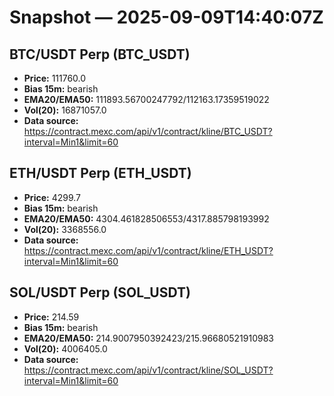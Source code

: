 # Snapshot — 2025-09-09T14:40:07Z

## BTC/USDT Perp (BTC_USDT)
- **Price:** 111760.0
- **Bias 15m:** bearish
- **EMA20/EMA50:** 111893.56700247792/112163.17359519022
- **Vol(20):** 16871057.0
- **Data source:** https://contract.mexc.com/api/v1/contract/kline/BTC_USDT?interval=Min1&limit=60

## ETH/USDT Perp (ETH_USDT)
- **Price:** 4299.7
- **Bias 15m:** bearish
- **EMA20/EMA50:** 4304.461828506553/4317.885798193992
- **Vol(20):** 3368556.0
- **Data source:** https://contract.mexc.com/api/v1/contract/kline/ETH_USDT?interval=Min1&limit=60

## SOL/USDT Perp (SOL_USDT)
- **Price:** 214.59
- **Bias 15m:** bearish
- **EMA20/EMA50:** 214.9007950392423/215.96680521910983
- **Vol(20):** 4006405.0
- **Data source:** https://contract.mexc.com/api/v1/contract/kline/SOL_USDT?interval=Min1&limit=60
